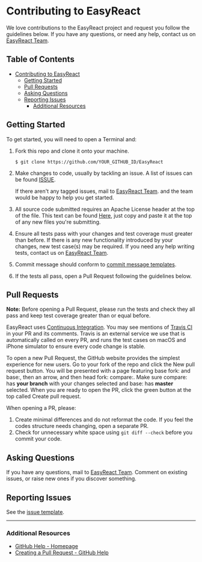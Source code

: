 # Contributing to EasyReact

We love contributions to the EasyReact project and request you follow the guidelines below. If you have any questions, or need any help, contact us on [EasyReact Team](mailto:it_easyreact@meituan.com).

## Table of Contents

<!-- TOC -->

- [Contributing to EasyReact](#contributing-to-easyreact)
  - [Getting Started](#getting-started)
  - [Pull Requests](#pull-requests)
  - [Asking Questions](#asking-questions)
  - [Reporting Issues](#reporting-issues)
    - [Additional Resources](#additional-resources)

<!-- /TOC -->

## Getting Started

To get started, you will need to open a Terminal and:

1. Fork this repo and clone it onto your machine.

   `$ git clone https://github.com/YOUR_GITHUB_ID/EasyReact`

2. Make changes to code, usually by tackling an issue. A list of issues can be found [ISSUE](https://github.com/meituan/EasyReact/issues).

   If there aren't any tagged issues, mail to [EasyReact Team](mailto:it_easyreact@meituan.com). and the team would be happy to help you get started.

3. All source code submitted requires an Apache License header at the top of the file. This text can be found [Here](../common/Copyright.txt), just copy and paste it at the top of any new files you're submitting.

4. Ensure all tests pass with your changes and test coverage must greater than before. If there is any new functionality introduced by your changes, new test case(s) may be required. If you need any help writing tests, contact us on [EasyReact Team](mailto:it_easyreact@meituan.com).

5. Commit message should conform to [commit message templates](./Documents/common/commentformat.txt).

6. If the tests all pass, open a Pull Request following the guidelines below.

## Pull Requests

**Note:** Before opening a Pull Request, please run the tests and check they all pass and keep test coverage greater than or equal before.  

EasyReact uses [Continuous Integration](https://en.wikipedia.org/wiki/Continuous_integration). You may see mentions of [Travis CI](https://travis-ci.com/) in your PR and its comments. Travis is an external service we use that is automatically called on every PR, and runs the test cases on macOS and iPhone simulator to ensure every code change is stable.

To open a new Pull Request, the GitHub website provides the simplest experience for new users. Go to your fork of the repo and click the New pull request button. You will be presented with a page featuring base fork: and base:, then an arrow, and then head fork: compare:. Make sure compare: has **your branch** with your changes selected and base: has **master** selected. When you are ready to open the PR, click the green button at the top called Create pull request.

When opening a PR, please:

1. Create minimal differences and do not reformat the code. If you feel the codes structure needs changing, open a separate PR.
2. Check for unnecessary white space using `git diff --check` before you commit your code.

## Asking Questions

If you have any questions, mail to [EasyReact Team](mailto:it_easyreact@meituan.com). Comment on existing issues, or raise new ones if you discover something.

## Reporting Issues

See the [issue template](.github/ISSUE_TEMPLATE/issue-template.md).

---

### Additional Resources

- [GitHub Help - Homepage](https://help.github.com)
- [Creating a Pull Request - GitHub Help](https://help.github.com/articles/creating-a-pull-request/)